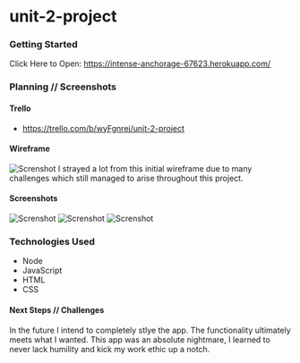 # unit-2-project

### Getting Started
Click Here to Open: https://intense-anchorage-67623.herokuapp.com/

### Planning // Screenshots
#### Trello
- https://trello.com/b/wyFgnrej/unit-2-project

#### Wireframe
<img src="https://i.imgur.com/fJOviCM.png"
     alt="Screnshot"
     style="" />
I strayed a lot from this initial wireframe due to many challenges which still managed to arise throughout this project.

#### Screenshots
<img src="https://i.imgur.com/5RFcKrH.png"
     alt="Screnshot"
     style="" />
<img src="https://i.imgur.com/KoLJWAq.png"
     alt="Screnshot"
     style="" />
<img src="https://i.imgur.com/AFeyo2F.png"
     alt="Screnshot"
     style="" />

### Technologies Used
- Node
- JavaScript
- HTML
- CSS

#### Next Steps // Challenges
In the future I intend to completely stlye the app. The functionality ultimately meets what I wanted.
This app was an absolute nightmare, I learned to never lack humility and kick my work ethic up a notch.